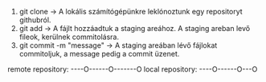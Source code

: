 1. git clone -> A lokális számítógépünkre leklónoztunk egy repositoryt githubról.
2. git add <filename> -> A fájlt hozzáadtuk a staging areához. A staging areban levő fileok, kerülnek commitolásra.
3. git commit -m "message" -> A staging areában lévő fájlokat commitoljuk, a message pedig a commit üzenet.

remote repository: ----O------O-------O
local repository:  ----O------O---O
